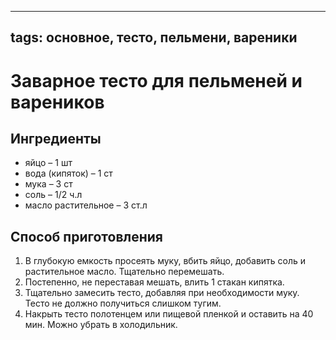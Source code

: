 ----
tags: основное, тесто, пельмени, вареники
----
# Заварное тесто для пельменей и вареников

## Ингредиенты
- яйцо – 1 шт
- вода (кипяток) – 1 ст
- мука – 3 ст
- соль – 1/2 ч.л
- масло растительное – 3 ст.л

## Способ приготовления
1. В глубокую емкость просеять муку, вбить яйцо, добавить соль и растительное масло. Тщательно перемешать.
2. Постепенно, не переставая мешать, влить 1 стакан кипятка.
3. Тщательно замесить тесто, добавляя при необходимости муку. Тесто не должно получиться слишком тугим.
4. Накрыть тесто полотенцем или пищевой пленкой и оставить на 40 мин. Можно убрать в холодильник.
